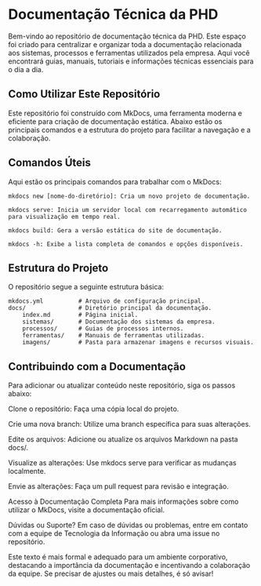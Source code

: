 # Documentação Técnica da PHD
Bem-vindo ao repositório de documentação técnica da PHD. Este espaço foi criado para centralizar e organizar toda a documentação relacionada aos sistemas, processos e ferramentas utilizados pela empresa. Aqui você encontrará guias, manuais, tutoriais e informações técnicas essenciais para o dia a dia.

## Como Utilizar Este Repositório
Este repositório foi construído com MkDocs, uma ferramenta moderna e eficiente para criação de documentação estática. Abaixo estão os principais comandos e a estrutura do projeto para facilitar a navegação e a colaboração.

## Comandos Úteis
 Aqui estão os principais comandos para trabalhar com o MkDocs:

    mkdocs new [nome-do-diretório]: Cria um novo projeto de documentação.

    mkdocs serve: Inicia um servidor local com recarregamento automático para visualização em tempo real.

    mkdocs build: Gera a versão estática do site de documentação.

    mkdocs -h: Exibe a lista completa de comandos e opções disponíveis.

## Estrutura do Projeto
O repositório segue a seguinte estrutura básica:


    mkdocs.yml          # Arquivo de configuração principal.
    docs/               # Diretório principal da documentação.
        index.md        # Página inicial.
        sistemas/       # Documentação dos sistemas da empresa.
        processos/      # Guias de processos internos.
        ferramentas/    # Manuais de ferramentas utilizadas.
        imagens/        # Pasta para armazenar imagens e recursos visuais.
## Contribuindo com a Documentação
Para adicionar ou atualizar conteúdo neste repositório, siga os passos abaixo:

Clone o repositório: Faça uma cópia local do projeto.

Crie uma nova branch: Utilize uma branch específica para suas alterações.

Edite os arquivos: Adicione ou atualize os arquivos Markdown na pasta docs/.

Visualize as alterações: Use mkdocs serve para verificar as mudanças localmente.

Envie as alterações: Faça um pull request para revisão e integração.

Acesso à Documentação Completa
Para mais informações sobre como utilizar o MkDocs, visite a documentação oficial.

Dúvidas ou Suporte?
Em caso de dúvidas ou problemas, entre em contato com a equipe de Tecnologia da Informação ou abra uma issue no repositório.

Este texto é mais formal e adequado para um ambiente corporativo, destacando a importância da documentação e incentivando a colaboração da equipe. Se precisar de ajustes ou mais detalhes, é só avisar!
